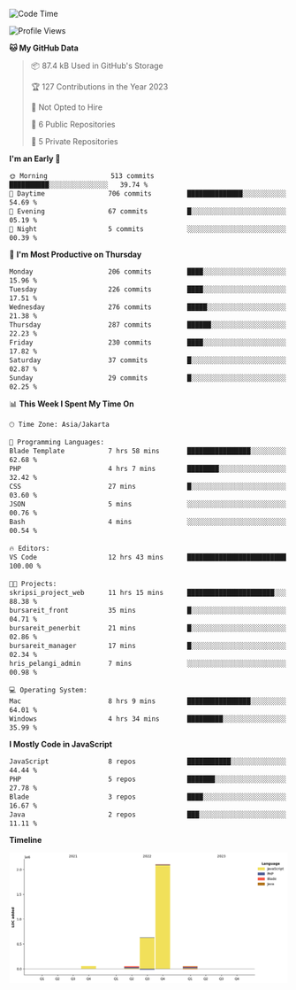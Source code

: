 <!--START_SECTION:waka-->
![Code Time](http://img.shields.io/badge/Code%20Time-39%20hrs%2037%20mins-blue)

![Profile Views](http://img.shields.io/badge/Profile%20Views-0-blue)

**🐱 My GitHub Data** 

> 📦 87.4 kB Used in GitHub's Storage 
 > 
> 🏆 127 Contributions in the Year 2023
 > 
> 🚫 Not Opted to Hire
 > 
> 📜 6 Public Repositories 
 > 
> 🔑 5 Private Repositories 
 > 
**I'm an Early 🐤** 

```text
🌞 Morning                513 commits         ██████████░░░░░░░░░░░░░░░   39.74 % 
🌆 Daytime                706 commits         ██████████████░░░░░░░░░░░   54.69 % 
🌃 Evening                67 commits          █░░░░░░░░░░░░░░░░░░░░░░░░   05.19 % 
🌙 Night                  5 commits           ░░░░░░░░░░░░░░░░░░░░░░░░░   00.39 % 
```
📅 **I'm Most Productive on Thursday** 

```text
Monday                   206 commits         ████░░░░░░░░░░░░░░░░░░░░░   15.96 % 
Tuesday                  226 commits         ████░░░░░░░░░░░░░░░░░░░░░   17.51 % 
Wednesday                276 commits         █████░░░░░░░░░░░░░░░░░░░░   21.38 % 
Thursday                 287 commits         ██████░░░░░░░░░░░░░░░░░░░   22.23 % 
Friday                   230 commits         ████░░░░░░░░░░░░░░░░░░░░░   17.82 % 
Saturday                 37 commits          █░░░░░░░░░░░░░░░░░░░░░░░░   02.87 % 
Sunday                   29 commits          █░░░░░░░░░░░░░░░░░░░░░░░░   02.25 % 
```


📊 **This Week I Spent My Time On** 

```text
🕑︎ Time Zone: Asia/Jakarta

💬 Programming Languages: 
Blade Template           7 hrs 58 mins       ████████████████░░░░░░░░░   62.68 % 
PHP                      4 hrs 7 mins        ████████░░░░░░░░░░░░░░░░░   32.42 % 
CSS                      27 mins             █░░░░░░░░░░░░░░░░░░░░░░░░   03.60 % 
JSON                     5 mins              ░░░░░░░░░░░░░░░░░░░░░░░░░   00.76 % 
Bash                     4 mins              ░░░░░░░░░░░░░░░░░░░░░░░░░   00.54 % 

🔥 Editors: 
VS Code                  12 hrs 43 mins      █████████████████████████   100.00 % 

🐱‍💻 Projects: 
skripsi_project_web      11 hrs 15 mins      ██████████████████████░░░   88.38 % 
bursareit_front          35 mins             █░░░░░░░░░░░░░░░░░░░░░░░░   04.71 % 
bursareit_penerbit       21 mins             █░░░░░░░░░░░░░░░░░░░░░░░░   02.86 % 
bursareit_manager        17 mins             █░░░░░░░░░░░░░░░░░░░░░░░░   02.34 % 
hris_pelangi_admin       7 mins              ░░░░░░░░░░░░░░░░░░░░░░░░░   00.98 % 

💻 Operating System: 
Mac                      8 hrs 9 mins        ████████████████░░░░░░░░░   64.01 % 
Windows                  4 hrs 34 mins       █████████░░░░░░░░░░░░░░░░   35.99 % 
```

**I Mostly Code in JavaScript** 

```text
JavaScript               8 repos             ███████████░░░░░░░░░░░░░░   44.44 % 
PHP                      5 repos             ███████░░░░░░░░░░░░░░░░░░   27.78 % 
Blade                    3 repos             ████░░░░░░░░░░░░░░░░░░░░░   16.67 % 
Java                     2 repos             ███░░░░░░░░░░░░░░░░░░░░░░   11.11 % 
```



**Timeline**

![Lines of Code chart](https://raw.githubusercontent.com/brstreet2/brstreet2/main/assets/bar_graph.png)


<!--END_SECTION:waka-->
